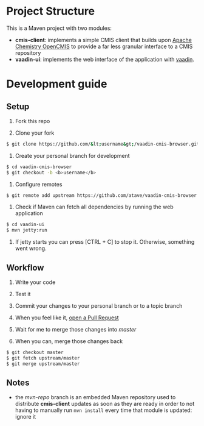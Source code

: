 # Project Structure
This is a Maven project with two modules:
- **cmis-client**: implements a simple CMIS client that builds upon [Apache Chemistry OpenCMIS](http://chemistry.apache.org/java/opencmis.html) to provide a far less granular interface to a CMIS repository
- **vaadin-ui**: implements the web interface of the application with [vaadin](https://vaadin.com/).

# Development guide

## Setup
1. Fork this repo

1. Clone your fork
```sh
$ git clone https://github.com/&lt;username&gt;/vaadin-cmis-browser.git --single-branch
```

1. Create your personal branch for development
```sh
$ cd vaadin-cmis-browser
$ git checkout -b <b>username</b>
```

1. Configure remotes
```sh
$ git remote add upstream https://github.com/atave/vaadin-cmis-browser.git
```

1. Check if Maven can fetch all dependencies by running the web application
```sh
$ cd vaadin-ui
$ mvn jetty:run
```

1. If jetty starts you can press [CTRL + C] to stop it.
   Otherwise, something went wrong.

## Workflow
1. Write your code

1. Test it

1. Commit your changes to your personal branch or to a topic branch

1. When you feel like it, [open a Pull Request](https://help.github.com/articles/using-pull-requests)

1. Wait for me to merge those changes into *master*

1. When you can, merge those changes back
```sh
$ git checkout master
$ git fetch upstream/master
$ git merge upstream/master
```

## Notes
- the *mvn-repo* branch is an embedded Maven repository used to distribute **cmis-client** updates as soon as they are ready in order to not having to manually run `mvn install` every time that module is updated: ignore it
